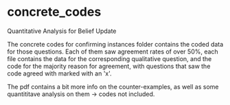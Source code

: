 # concrete_codes
Quantitative Analysis for Belief Update

The concrete codes for confirming instances folder contains the coded data for those questions. Each of them saw
agreement rates of over 50%, each file contains the data for the corresponding qualitative question, and the code
for the majority reason for agreement, with questions that saw the code agreed with marked with an 'x'.

The pdf contains a bit more info on the counter-examples, as well as some quantititave analysis on them -> codes
not included.
